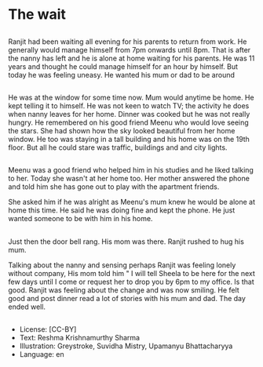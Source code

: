 # The wait

##
Ranjit had been waiting all evening for his parents to return from work. He generally would manage himself from 7pm onwards until 8pm. That is after the nanny has left and he is alone at home waiting for his parents. He was 11 years and thought he could manage himself for an hour by himself. But today he was feeling uneasy. He wanted his mum or dad to be around

##
He was at the window for some time now. Mum would anytime be home. He kept telling it to himself. He was not keen to watch TV; the activity he does when nanny leaves for her home. Dinner was cooked but he was not really hungry. He remembered on his good friend Meenu who would love seeing the stars. She had shown how the sky looked beautiful from her home window. He too was staying in a tall building and his home was on the 19th floor. But all he could stare was traffic, buildings and and city lights.

##
Meenu was a good friend who helped him in his studies and he liked talking to her. Today she wasn't at her home too. Her mother answered the phone and told him she has gone out to play with the apartment friends.

She asked him if he was alright as Meenu's mum knew he would be alone at home this time. He said he was doing fine and kept the phone. He just wanted someone to be with him in his home.

##
Just then the door bell rang. His mom was there. Ranjit rushed to hug his mum.

Talking about the nanny and sensing perhaps Ranjit was feeling lonely without company, His mom told him " I will tell Sheela to be here for the next few days until I come or request her to drop you by 6pm to my office. Is that good. Ranjit was feeling about the change and was now smiling. He felt good and post dinner read a lot of stories with his mum and dad. The day ended well.

##
* License: [CC-BY]
* Text: Reshma Krishnamurthy Sharma
* Illustration: Greystroke, Suvidha Mistry, Upamanyu Bhattacharyya
* Language: en
